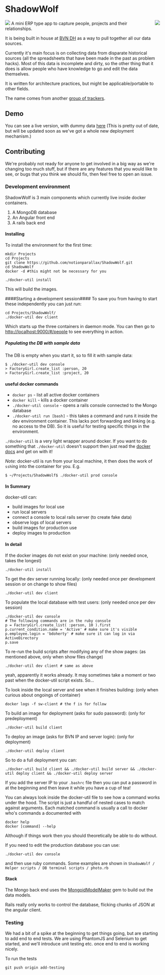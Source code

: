 ShadowWolf
==========

<img src="https://circleci.com/gh/notionparallax/ShadowWolf.png?circle-token=badge" >

<img src="http://notionparallax.co.uk/img/Shadow_wolf_logo.png" align="right" >
A mini ERP type app to capture people, projects and their relationships.

It is being built in house at [BVN DH](https://bvn.com.au) as a way to pull together all our data sources.

Currently it's main focus is on collecting data from disparate historical sources (all the spreadsheets that have been made in the past as problem hacks). Most of this data is incomplete and dirty, so the other thing that it does is allow people who have knowledge to go and edit the data themselves.

It is written for architecture practices, but might be applicable/portable to other fields.

The name comes from another [group of trackers](http://en.wikipedia.org/wiki/Shadow_Wolves).

## Demo ##
You can see a live version, with dummy data [here](http://notionparallax.co.uk/ShadowWolf/client/dist/index.html#/people) (This is pretty out of date, but will be updated soon as we've got a whole new deployment mechanism.)

## Contributing ##
We're probably not ready for anyone to get involved in a big way as we're changing too much stuff, but if there are any features that you would like to see, or bugs that you think we should fix, then feel free to open an issue.

### Development environment ###

ShadowWolf is 3 main components which currently live inside docker containers.
  1. A MongoDB database
  2. An Angular front end
  3. A rails back end

#### Installing ####
To install the environment for the first time:
```
mkdir Projects
cd Projects
git clone https://github.com/notionparallax/ShadowWolf.git
cd ShadowWolf
docker -d #this might not be necessary for you

./docker-util install
```
This will build the images.

####Starting a development session####
To save you from having to start these independently you can just run:

```
cd Projects/ShadowWolf/
./docker-util dev client
```
Which starts up the three containers in daemon mode. You can then go to [http://localhost:9000/#/people](http://localhost:9000/#/people) to see everything in action.

#####  Populating the DB with sample data #####
The DB is empty when you start it, so to fill it with sample data:
```
$ ./docker-util dev console
> FactoryGirl.create_list :person, 20
> FactoryGirl.create_list :project, 20
```

#### useful docker commands ####
 * `docker ps` - list all active docker containers
 * `docker kill` - kills a docker container
 * `./docker-util console` - opens a rails console connected to the Mongo database
 * `./docker-util run [bash]` - this takes a command and runs it inside the dev environment container. This lacks port forwarding and linking (e.g. no access to the DB). So it is useful for testing specific things in the environment.


 `./docker-util` is a very light wrapper around docker. If you want to do something that  `./docker-util` doesn't support then just read the [docker docs](http://docs.docker.io/en/latest/) and get on with it!

*Note:* docker-util is run from your local machine, it then does the work of `ssh`ing into the container for you. E.g.

    $ ~/Projects/ShadowWolf$ ./docker-util prod console

#### In Summary ####

docker-util can:

* build images for local use
* run local servers
* connect a console to local rails server (to create fake data)
* observe logs of local servers
* build images for production use
* deploy images to production

#### In detail ####

If the docker images do not exist on your machine:
(only needed once, takes the longest)

    ./docker-util install

To get the dev server running locally:
(only needed once per development session or on change to show files)

    ./docker-util dev client

To populate the local database with test users:
(only needed once per dev session)

    ./docker-util dev console
    # The following commands are in the ruby console
    p = FactoryGirl.create_list( :person, 10 ).first
    p.current_condition.name = 'Active' # make sure it's visible
    p.employee.login = 'bdoherty' # make sure it can log in via ActiveDirectory
    p.save

To re-run the build scripts after modifying any of the show pages:
(as mentioned above, only when show files change)

    ./docker-util dev client # same as above

yeah, apparently it works already. It may sometimes take a moment or two past when the docker-util script exists. So...

To look inside the local server and see when it finishes building:
(only when curious about ongoings of container)

    docker logs -f sw-client # the f is for follow

To build an image for deployment (asks for sudo password):
(only for predeployment)

    ./docker-util build client

To deploy an image (asks for BVN IP and server login):
(only for deployment)

    ./docker-util deploy client

So to do a full deployment you can:

    ./docker-util build client && ./docker-util build server && ./docker-util deploy client && ./docker-util deploy server

If you add the server IP to your `.bashrc` file then you can put a password in at the beginning and then leave it while you have a cup of tea!

You can always look inside the docker-util file to see how a command works under the hood. The script is just a handful of nested cases to match against arguments. Each matched command is usually a call to docker who's commands a documented with

    docker help
    docker [command] --help

Although if things work then you should theoretically be able to do without.

If you need to edit the production database you can use:

    ./docker-util dev console
    
and then use ruby commands. Some examples are shown in `ShadowWolf / Helper scripts / DB terminal scripts / photo.rb` 

#### Stack ####

The Mongo back end uses the [MongoidModelMaker](https://github.com/Dawil/MongoidModelMaker) gem to build out the data models.

Rails really only works to control the database, flicking chunks of JSON at the angular client.


### Testing ###

We had a bit of a spike at the beginning to get things going, but are starting to add end to end tests. We are using PhantomJS and Selenium to get started, and we'll introduce unit testing etc. once end to end is working nicely.

To run the tests

```
git push origin add-testing
```



<!--[![Build Status](https://travis-ci.org/notionparallax/ShadowWolf.png)](https://travis-ci.org/notionparallax/ShadowWolf)-->

